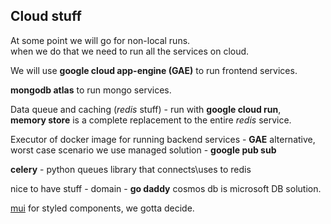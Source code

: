 ## Cloud stuff

At some point we will go for non-local runs. <br>
when we do that we need to run all the services on cloud.

We will use **google cloud app-engine (GAE)** to run frontend services.<br>

**mongodb atlas** to run mongo services.<br> 

Data queue and caching (*redis* stuff) - run with **google cloud run**,<br>
**memory store** is a complete replacement to the entire *redis* service.<br>

Executor of docker image for running backend services  - **GAE** alternative,<br>
worst case scenario we use managed solution - **google pub sub**<br>

**celery** - python queues library that connects\uses to redis 

nice to have stuff - domain - **go daddy**
cosmos db is microsoft DB solution.


[mui](https://mui.com/material-ui/) for styled components, we gotta decide.
